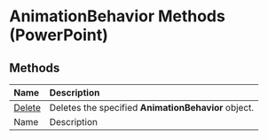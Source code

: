 
# AnimationBehavior Methods (PowerPoint)

## Methods



|**Name**|**Description**|
|:-----|:-----|
| [Delete](dcc46515-ecc4-69f0-5e3c-f8a1498784e8.md)|Deletes the specified  **AnimationBehavior** object.|
|Name|Description|
